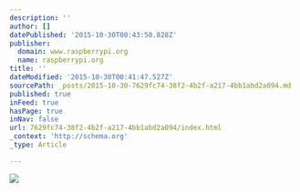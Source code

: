 ```yaml
---
description: ''
author: []
datePublished: '2015-10-30T00:43:50.828Z'
publisher:
  domain: www.raspberrypi.org
  name: raspberrypi.org
title: ''
dateModified: '2015-10-30T00:41:47.527Z'
sourcePath: _posts/2015-10-30-7629fc74-38f2-4b2f-a217-4bb1abd2a094.md
published: true
inFeed: true
hasPage: true
inNav: false
url: 7629fc74-38f2-4b2f-a217-4bb1abd2a094/index.html
_context: 'http://schema.org'
_type: Article

---
```

![](https://www.raspberrypi.org/wp-content/uploads/2014/12/Astro_Pi_Logo_WEB-300px.png)